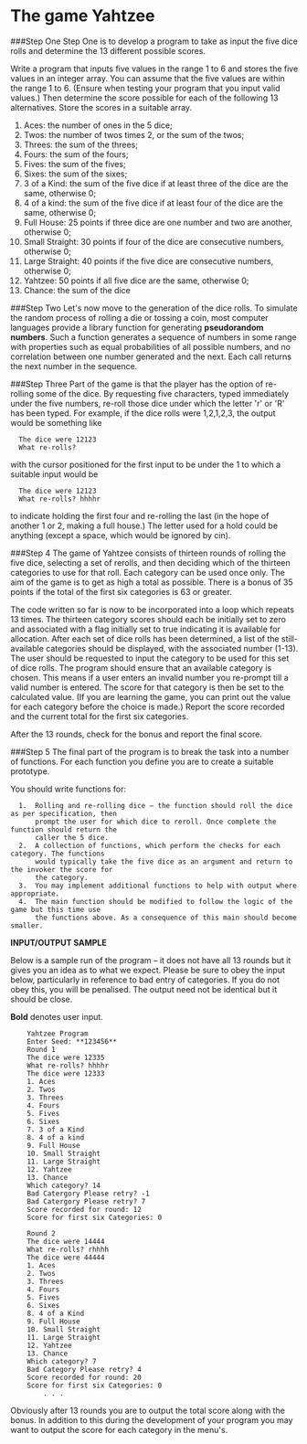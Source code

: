 The game Yahtzee
==============

###Step One
Step One is to develop a program to take as input the five dice rolls and determine the 13
different possible scores.


Write a program that inputs five values in the range 1 to 6 and stores the five values in an integer array. You can assume that the five values are within the range 1 to 6. (Ensure when testing your program that you input valid values.) Then determine the score possible for each of the following 13 alternatives. Store the scores in a suitable array.


1.  Aces: the number of ones in the 5 dice;
2.  Twos: the number of twos times 2, or the sum of the twos;
3.  Threes: the sum of the threes;
4.  Fours: the sum of the fours;
5.  Fives: the sum of the fives;
6.  Sixes: the sum of the sixes;
7.  3 of a Kind: the sum of the five dice if at least three of the dice are the same, otherwise 0;
8.  4 of a kind: the sum of the five dice if at least four of the dice are the same, otherwise 0;
9.  Full House: 25 points if three dice are one number and two are another, otherwise 0;
10.  Small Straight: 30 points if four of the dice are consecutive numbers, otherwise 0;
11.  Large Straight: 40 points if the five dice are consecutive numbers, otherwise 0;
12.  Yahtzee: 50 points if all five dice are the same, otherwise 0;
13.  Chance: the sum of the dice


###Step Two
Let's now move to the generation of the dice rolls. To simulate the random process of rolling a
die or tossing a coin, most computer languages provide a library function for generating **pseudorandom numbers**. Such a function generates a sequence of numbers in some range with properties such as equal probabilities of all possible numbers, and no correlation between one number generated and the next. Each call returns the next number in the sequence.


###Step Three
Part of the game is that the player has the option of re-rolling some of the dice. By requesting
five characters, typed immediately under the five numbers, re-roll those dice under which the
letter 'r' or 'R' has been typed. For example, if the dice rolls were 1,2,1,2,3, the output would be
something like


      The dice were 12123
      What re-rolls?
      
      
with the cursor positioned for the first input to be under the 1 to which a suitable input would be


      The dice were 12123
      What re-rolls? hhhhr
      
      
to indicate holding the first four and re-rolling the last (in the hope of another 1 or 2, making a full house.) The letter used for a hold could be anything (except a space, which would be
ignored by cin).


###Step 4
The game of Yahtzee consists of thirteen rounds of rolling the five dice, selecting a set of rerolls, and then deciding which of the thirteen categories to use for that roll. Each category can be used once only. The aim of the game is to get as high a total as possible. There is a bonus of 35 points if the total of the first six categories is 63 or greater.


The code written so far is now to be incorporated into a loop which repeats 13 times. The
thirteen category scores should each be initially set to zero and associated with a flag initially set to true indicating it is available for allocation. After each set of dice rolls has been determined, a list of the still-available categories should be displayed, with the associated number (1-13). The user should be requested to input the category to be used for this set of dice rolls. The program should ensure that an available category is chosen. This means if a user enters an invalid number you re-prompt till a valid number is entered. The score for that category is then be set to the calculated value. (If you are learning the game, you can print out the value for each category before the choice is made.) Report the score recorded and the current total for the first six categories.


After the 13 rounds, check for the bonus and report the final score.


###Step 5
The final part of the program is to break the task into a number of functions. For each
function you define you are to create a suitable prototype.

You should write functions for:


      1.  Rolling and re-rolling dice – the function should roll the dice as per specification, then
          prompt the user for which dice to reroll. Once complete the function should return the
          caller the 5 dice.
      2.  A collection of functions, which perform the checks for each category. The functions
          would typically take the five dice as an argument and return to the invoker the score for
          the category.
      3.  You may implement additional functions to help with output where appropriate.
      4.  The main function should be modified to follow the logic of the game but this time use
          the functions above. As a consequence of this main should become smaller.
      
      
**INPUT/OUTPUT SAMPLE**


Below is a sample run of the program – it does not have all 13 rounds but it gives you an idea as
to what we expect. Please be sure to obey the input below, particularly in reference to bad entry
of categories. If you do not obey this, you will be penalised. The output need not be identical but
it should be close.


**Bold** denotes user input.


        Yahtzee Program
        Enter Seed: **123456**
        Round 1
        The dice were 12335
        What re-rolls? hhhhr
        The dice were 12333
        1. Aces
        2. Twos
        3. Threes
        4. Fours
        5. Fives
        6. Sixes
        7. 3 of a Kind
        8. 4 of a kind
        9. Full House
        10. Small Straight
        11. Large Straight
        12. Yahtzee
        13. Chance
        Which category? 14
        Bad Catergory Please retry? -1
        Bad Catergory Please retry? 7
        Score recorded for round: 12
        Score for first six Categories: 0
        
        Round 2
        The dice were 14444
        What re-rolls? rhhhh
        The dice were 44444
        1. Aces
        2. Twos
        3. Threes
        4. Fours
        5. Fives
        6. Sixes
        8. 4 of a Kind
        9. Full House
        10. Small Straight
        11. Large Straight
        12. Yahtzee
        13. Chance
        Which category? 7
        Bad Category Please retry? 4
        Score recorded for round: 20
        Score for first six Categories: 0
            . . .


Obviously after 13 rounds you are to output the total score along with the bonus. In addition to
this during the development of your program you may want to output the score for each category
in the menu's.
